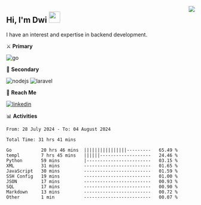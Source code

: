 [<img src="https://komarev.com/ghpvc/?username=masred&color=green&style=flat-square&label=Profile+Views" align="right">](github.com/masred)

## Hi, I'm Dwi <img src="https://raw.githubusercontent.com/MartinHeinz/MartinHeinz/master/wave.gif" width="30px">

I have an interest and expertise in backend development.

⚔️ **Primary**

![go](https://img.shields.io/badge/---?logo=go&label=Golang&style=social)

🔪 **Secondary**

![nodejs](https://img.shields.io/badge/---?logo=node.js&label=Node.js&style=social&logoColor=green)
![laravel](https://img.shields.io/badge/---?logo=laravel&label=Laravel&style=social)

🔗 **Reach Me**

[![linkedin](https://img.shields.io/badge/---?logo=linkedin&label=LinkedIn&style=social)](https://linkedin.com/in/dwifitriyanto)

📊 **Activities**

<!--START_SECTION:waka-->

```all_time
From: 28 July 2024 - To: 04 August 2024

Total Time: 31 hrs 41 mins

Go           20 hrs 46 mins  ||||||||||||||||---------   65.49 %
templ        7 hrs 45 mins   ||||||-------------------   24.46 %
Python       59 mins         |------------------------   03.15 %
XML          31 mins         -------------------------   01.65 %
JavaScript   30 mins         -------------------------   01.59 %
SSH Config   19 mins         -------------------------   01.00 %
JSON         17 mins         -------------------------   00.93 %
SQL          17 mins         -------------------------   00.90 %
Markdown     13 mins         -------------------------   00.72 %
Other        1 min           -------------------------   00.07 %
```

<!--END_SECTION:waka-->
